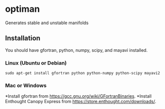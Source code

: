 # optiman
Generates stable and unstable manifolds

## Installation
You should have gfortran, python, numpy, scipy, and mayavi installed.

### Linux (Ubuntu or Debian)
```
sudo apt-get install gfortran python python-numpy python-scipy mayavi2
```

### Mac or Windows
*Install gfortran from https://gcc.gnu.org/wiki/GFortranBinaries. 
*Install Enthought Canopy Express from https://store.enthought.com/downloads/. 
